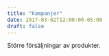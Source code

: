 ```yaml
---
title: "Kampanjer"
date: 2017-03-02T12:00:00-05:00
draft: false
---
```


Större försäljningar av produkter.
